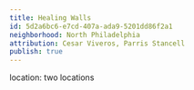 ```yaml
---
title: Healing Walls
id: 5d2a6bc6-e7cd-407a-ada9-5201dd86f2a1
neighborhood: North Philadelphia
attribution: Cesar Viveros, Parris Stancell
publish: true
---
```


location: two locations


            










            